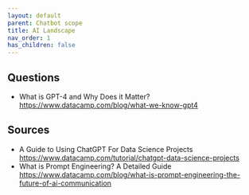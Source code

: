 ```yaml
---
layout: default
parent: Chatbot scope
title: AI Landscape
nav_order: 1
has_children: false
---
```


## Questions

- What is GPT-4 and Why Does it Matter? <https://www.datacamp.com/blog/what-we-know-gpt4>

## Sources

- A Guide to Using ChatGPT For Data Science Projects <https://www.datacamp.com/tutorial/chatgpt-data-science-projects>
- What is Prompt Engineering? A Detailed Guide <https://www.datacamp.com/blog/what-is-prompt-engineering-the-future-of-ai-communication>